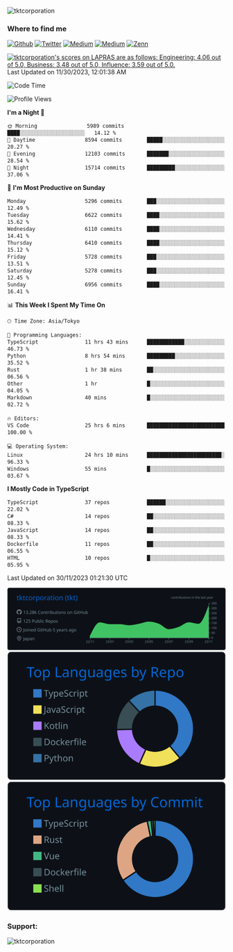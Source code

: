 <p align="left"> <img src="https://komarev.com/ghpvc/?username=tktcorporation&label=Profile%20views&color=0e75b6&style=flat" alt="tktcorporation" /> </p>

<h3>Where to find me</h3>
<p>
<a href="https://github.com/tktcorporation" target="_blank"><img alt="Github" src="https://img.shields.io/badge/GitHub-%2312100E.svg?&style=for-the-badge&logo=Github&logoColor=white" /></a>
<a href="https://twitter.com/tktcorporation" target="_blank"><img alt="Twitter" src="https://img.shields.io/badge/twitter-%231DA1F2.svg?&style=for-the-badge&logo=twitter&logoColor=white" /></a>
<a href="https://www.linkedin.com/in/tktcorporation" target="_blank"><img alt="Medium" src="https://img.shields.io/badge/linkdin-0a66c2.svg?&style=for-the-badge&logo=linkedin&logoColor=white" /></a>
<a href="https://qiita.com/tktcorporation" target="_blank"><img alt="Medium" src="https://img.shields.io/badge/qiita-55C500.svg?&style=for-the-badge&logo=qiita&logoColor=white" /></a>
<a href="https://zenn.dev/tktcorporation" target="_blank"><img alt="Zenn" src="https://img.shields.io/badge/Zenn-3EA8FF.svg?&style=for-the-badge&logo=Zenn&logoColor=white" /></a>
</p>

<!--START_SECTION:lapras-card-->
<p ><a href="https://lapras.com/public/tktcorporation" target="_blank" rel="noopener noreferrer"><img alt="tktcorporation's scores on LAPRAS are as follows: Engineering: 4.06 out of 5.0, Business: 3.48 out of 5.0, Influence: 3.59 out of 5.0." src="https://lapras-card-generator.vercel.app/api/svg?e=4.06&b=3.48&i=3.59&b1=%23232323&b2=%236d6d6d&i1=%23212121&i2=%23818181&l=en" width="300" ></a>  
Last Updated on 11/30/2023, 12:01:38 AM</p>
<!--END_SECTION:lapras-card-->
  
<!--START_SECTION:waka-->
![Code Time](http://img.shields.io/badge/Code%20Time-1%2C301%20hrs%2044%20mins-blue)

![Profile Views](http://img.shields.io/badge/Profile%20Views-1-blue)

**I'm a Night 🦉** 

```text
🌞 Morning                5989 commits        ████░░░░░░░░░░░░░░░░░░░░░   14.12 % 
🌆 Daytime                8594 commits        █████░░░░░░░░░░░░░░░░░░░░   20.27 % 
🌃 Evening                12103 commits       ███████░░░░░░░░░░░░░░░░░░   28.54 % 
🌙 Night                  15714 commits       █████████░░░░░░░░░░░░░░░░   37.06 % 
```
📅 **I'm Most Productive on Sunday** 

```text
Monday                   5296 commits        ███░░░░░░░░░░░░░░░░░░░░░░   12.49 % 
Tuesday                  6622 commits        ████░░░░░░░░░░░░░░░░░░░░░   15.62 % 
Wednesday                6110 commits        ████░░░░░░░░░░░░░░░░░░░░░   14.41 % 
Thursday                 6410 commits        ████░░░░░░░░░░░░░░░░░░░░░   15.12 % 
Friday                   5728 commits        ███░░░░░░░░░░░░░░░░░░░░░░   13.51 % 
Saturday                 5278 commits        ███░░░░░░░░░░░░░░░░░░░░░░   12.45 % 
Sunday                   6956 commits        ████░░░░░░░░░░░░░░░░░░░░░   16.41 % 
```


📊 **This Week I Spent My Time On** 

```text
🕑︎ Time Zone: Asia/Tokyo

💬 Programming Languages: 
TypeScript               11 hrs 43 mins      ████████████░░░░░░░░░░░░░   46.73 % 
Python                   8 hrs 54 mins       █████████░░░░░░░░░░░░░░░░   35.52 % 
Rust                     1 hr 38 mins        ██░░░░░░░░░░░░░░░░░░░░░░░   06.56 % 
Other                    1 hr                █░░░░░░░░░░░░░░░░░░░░░░░░   04.05 % 
Markdown                 40 mins             █░░░░░░░░░░░░░░░░░░░░░░░░   02.72 % 

🔥 Editors: 
VS Code                  25 hrs 6 mins       █████████████████████████   100.00 % 

💻 Operating System: 
Linux                    24 hrs 10 mins      ████████████████████████░   96.33 % 
Windows                  55 mins             █░░░░░░░░░░░░░░░░░░░░░░░░   03.67 % 
```

**I Mostly Code in TypeScript** 

```text
TypeScript               37 repos            ██████░░░░░░░░░░░░░░░░░░░   22.02 % 
C#                       14 repos            ██░░░░░░░░░░░░░░░░░░░░░░░   08.33 % 
JavaScript               14 repos            ██░░░░░░░░░░░░░░░░░░░░░░░   08.33 % 
Dockerfile               11 repos            ██░░░░░░░░░░░░░░░░░░░░░░░   06.55 % 
HTML                     10 repos            █░░░░░░░░░░░░░░░░░░░░░░░░   05.95 % 
```




 Last Updated on 30/11/2023 01:21:30 UTC
<!--END_SECTION:waka-->

[![](https://raw.githubusercontent.com/tktcorporation/tktcorporation/master/profile-summary-card-output/github_dark/0-profile-details.svg)](https://github.com/vn7n24fzkq/github-profile-summary-cards)
[![](https://raw.githubusercontent.com/tktcorporation/tktcorporation/master/profile-summary-card-output/github_dark/1-repos-per-language.svg)](https://github.com/vn7n24fzkq/github-profile-summary-cards) [![](https://raw.githubusercontent.com/tktcorporation/tktcorporation/master/profile-summary-card-output/github_dark/2-most-commit-language.svg)](https://github.com/vn7n24fzkq/github-profile-summary-cards)

<h3 align="left">Support:</h3>
<p><a href="https://www.buymeacoffee.com/tktcorporation"> <img align="left" src="https://cdn.buymeacoffee.com/buttons/v2/default-yellow.png" height="50" width="210" alt="tktcorporation" /></a></p><br><br>
